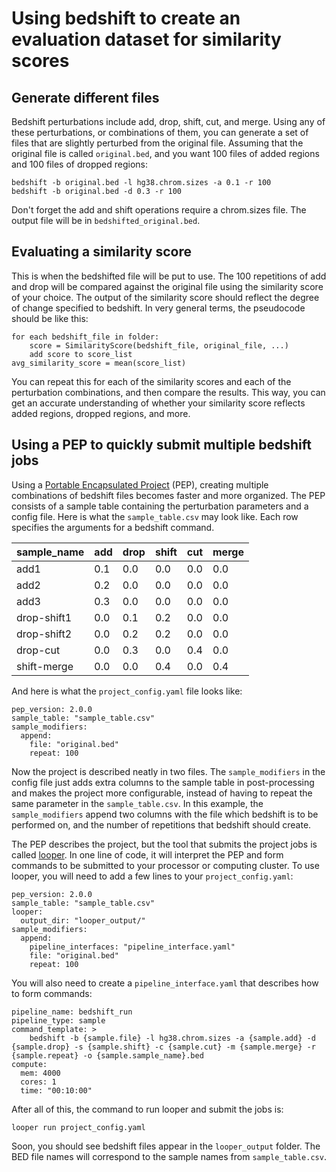 # Using bedshift to create an evaluation dataset for similarity scores

## Generate different files

Bedshift perturbations include add, drop, shift, cut, and merge. Using any of these perturbations, or combinations of them, you can generate a set of files that are slightly perturbed from the original file. Assuming that the original file is called `original.bed`, and you want 100 files of added regions and 100 files of dropped regions:

```
bedshift -b original.bed -l hg38.chrom.sizes -a 0.1 -r 100
bedshift -b original.bed -d 0.3 -r 100
```

Don't forget the add and shift operations require a chrom.sizes file. The output file will be in `bedshifted_original.bed`.


## Evaluating a similarity score

This is when the bedshifted file will be put to use. The 100 repetitions of add and drop will be compared against the original file using the similarity score of your choice. The output of the similarity score should reflect the degree of change specified to bedshift. In very general terms, the pseudocode should be like this:

```
for each bedshift_file in folder:
	score = SimilarityScore(bedshift_file, original_file, ...)
	add score to score_list
avg_similarity_score = mean(score_list)
```

You can repeat this for each of the similarity scores and each of the perturbation combinations, and then compare the results. This way, you can get an accurate understanding of whether your similarity score reflects added regions, dropped regions, and more.


## Using a PEP to quickly submit multiple bedshift jobs

Using a [Portable Encapsulated Project](http://pep.databio.org/en/latest/) (PEP), creating multiple combinations of bedshift files becomes faster and more organized. The PEP consists of a sample table containing the perturbation parameters and a config file. Here is what the `sample_table.csv` may look like. Each row specifies the arguments for a bedshift command.

| sample_name | add | drop | shift | cut | merge |
|-------------|-----|------|------|------|-------|
| add1 | 0.1 | 0.0 | 0.0 | 0.0 | 0.0 |
| add2 | 0.2 | 0.0 | 0.0 | 0.0 | 0.0 |
| add3 | 0.3 | 0.0 | 0.0 | 0.0 | 0.0 |
| drop-shift1 | 0.0 | 0.1 | 0.2 | 0.0 | 0.0 |
| drop-shift2 | 0.0 | 0.2 | 0.2 | 0.0 | 0.0 |
| drop-cut | 0.0 | 0.3 | 0.0 | 0.4 | 0.0 |
| shift-merge | 0.0 | 0.0 | 0.4 | 0.0 | 0.4 |

And here is what the `project_config.yaml` file looks like:

```
pep_version: 2.0.0
sample_table: "sample_table.csv"
sample_modifiers:
  append:
    file: "original.bed"
    repeat: 100
```

Now the project is described neatly in two files. The `sample_modifiers` in the config file just adds extra columns to the sample table in post-processing and makes the project more configurable, instead of having to repeat the same parameter in the `sample_table.csv`. In this example, the `sample_modifiers` append two columns with the file which bedshift is to be performed on, and the number of repetitions that bedshift should create.

The PEP describes the project, but the tool that submits the project jobs is called [looper](http://looper.databio.org/en/latest/). In one line of code, it will interpret the PEP and form commands to be submitted to your processor or computing cluster. To use looper, you will need to add a few lines to your `project_config.yaml`:

```
pep_version: 2.0.0
sample_table: "sample_table.csv"
looper:
  output_dir: "looper_output/"
sample_modifiers:
  append:
    pipeline_interfaces: "pipeline_interface.yaml"
    file: "original.bed"
    repeat: 100
```

You will also need to create a `pipeline_interface.yaml` that describes how to form commands:

```
pipeline_name: bedshift_run
pipeline_type: sample
command_template: >
    bedshift -b {sample.file} -l hg38.chrom.sizes -a {sample.add} -d {sample.drop} -s {sample.shift} -c {sample.cut} -m {sample.merge} -r {sample.repeat} -o {sample.sample_name}.bed
compute:
  mem: 4000
  cores: 1
  time: "00:10:00"
```

After all of this, the command to run looper and submit the jobs is:

```
looper run project_config.yaml
```

Soon, you should see bedshift files appear in the `looper_output` folder. The BED file names will correspond to the sample names from `sample_table.csv`.

